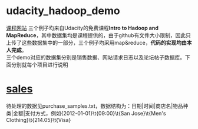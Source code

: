 # udacity_hadoop_demo
[课程网站](https://classroom.udacity.com/courses/ud617)
三个例子均来自Udacity的免费课程**Intro to Hadoop and MapReduce**，其中数据集均是课程提供的，由于github有文件大小限制，因此只上传了这些数据集中的一部分，三个例子均采用map&reduce，**代码的实现均由本人完成**。<br>
三个demo对应的数据集分别是销售数据、网站请求日志以及论坛帖子数据库。下面分别就每个项目进行说明<br>

# [sales](https://github.com/NiuCoder/udacity_hadoop_demo/tree/master/sales)
待处理的数据见purchase_samples.txt，数据结构为：日期|时间|商店名|物品种类|金额|支付方式，例如{2012-01-01}\t{09:00}\t{San Jose}\t{Men's Clothing}\t{214.05}\t{Visa}
